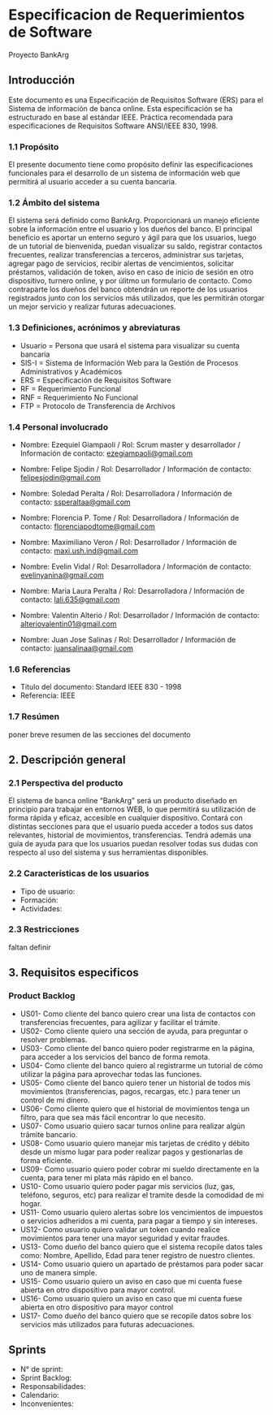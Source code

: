 # Especificacion de Requerimientos de Software
Proyecto BankArg

## Introducción
Este documento es una Especificación de Requisitos Software (ERS) para el Sistema de información de banca online. Esta especificación se ha estructurado en base al estándar IEEE. Práctica recomendada para especificaciones de Requisitos Software ANSI/IEEE 830, 1998.
### 1.1 Propósito
El presente documento tiene como propósito definir las especificaciones funcionales para el desarrollo de un sistema de información web que permitirá al usuario acceder a su cuenta bancaria.
### 1.2 Ámbito del sistema
El sistema será definido como BankArg. Proporcionará un manejo eficiente sobre la información entre el usuario y los dueños del banco.
El principal beneficio es aportar un enterno seguro y ágil para que los usuarios, luego de un tutorial de bienvenida, puedan visualizar su saldo, registrar contactos frecuentes, realizar transferencias a terceros, administrar sus tarjetas, agregar pago de servicios, recibir alertas de vencimientos, solicitar préstamos, validación de token, aviso en caso de inicio de sesión en otro dispositivo, turnero online, y por úlitmo un formulario de contacto.
Como contraparte los dueños del banco obtendrán un reporte de los usuarios registrados junto con los servicios más utilizados, que les permitirán otorgar un mejor servicio y realizar futuras adecuaciones.
### 1.3 Definiciones, acrónimos y abreviaturas

- Usuario = Persona que usará el sistema para visualizar su cuenta bancaria
- SIS-I = Sistema de Información Web para la Gestión de Procesos Administrativos y Académicos
- ERS = Especificación de Requisitos Software
- RF = Requerimiento Funcional
- RNF = Requerimiento No Funcional
- FTP = Protocolo de Transferencia de Archivos

### 1.4 Personal involucrado
- Nombre: Ezequiel Giampaoli
/ Rol: Scrum master y desarrollador
/ Información de contacto: ezegiampaoli@gmail.com

- Nombre: Felipe Sjodin
/ Rol: Desarrollador
/ Información de contacto: felipesjodin@gmail.com

- Nombre: Soledad Peralta
/ Rol: Desarrolladora
/ Información de contacto: ssperaltaa@gmail.com

- Nombre: Florencia P. Tome
/ Rol: Desarrolladora
/ Información de contacto: florenciapodtome@gmail.com

- Nombre: Maximiliano Veron
/ Rol: Desarrollador
/ Información de contacto: maxi.ush.ind@gmail.com

- Nombre: Evelin Vidal
/ Rol: Desarrolladora
/ Información de contacto: evelinyanina@gmail.com

- Nombre: Maria Laura Peralta
/ Rol: Desarrolladora
/ Información de contacto: lali.635@gmail.com

- Nombre: Valentin Alterio
/ Rol: Desarrollador
/ Información de contacto: alteriovalentin01@gmail.com

- Nombre: Juan Jose Salinas
/ Rol: Desarrollador
/ Información de contacto: juansalinaa@gmail.com

### 1.6 Referencias
- Titulo del documento: Standard IEEE 830 - 1998
- Referencia: IEEE 

### 1.7 Resúmen
 poner breve resumen de las secciones del documento 

## 2. Descripción general

### 2.1 Perspectiva del producto
El sistema de banca online “BankArg” será un producto diseñado en principio para trabajar en entornos WEB, lo que permitirá su utilización de forma rápida y eficaz, accesible en cualquier dispositivo. Contará con distintas secciones para que el usuario pueda acceder a todos sus datos relevantes, historial de movimientos, transferencias. Tendrá además una guía de ayuda para que los usuarios puedan resolver todas sus dudas con respecto al uso del sistema y sus herramientas disponibles. 

### 2.2 Características de los usuarios

- Tipo de usuario:
- Formación:
- Actividades:

### 2.3 Restricciones
 faltan definir 

## 3. Requisitos especificos

### Product Backlog

- US01- Como cliente del banco quiero crear una lista de contactos con transferencias frecuentes, para agilizar y facilitar el trámite.
- US02- Como cliente quiero una sección de ayuda, para preguntar o resolver problemas.
- US03- Como cliente del banco quiero poder registrarme en la página, para acceder a los servicios del banco de forma remota.
- US04- Como cliente del banco quiero al registrarme un tutorial de cómo utilizar la página para aprovechar todas las funciones.
- US05- Como cliente del banco quiero tener un historial de todos mis movimientos (transferencias, pagos, recargas, etc.) para tener un control de mi dinero. 
- US06- Como cliente quiero que el historial de movimientos tenga un filtro, para que sea más fácil encontrar lo que necesito.
- US07- Como usuario quiero sacar turnos online para realizar algún trámite bancario.
- US08- Como usuario quiero manejar mis tarjetas de crédito y débito desde un mismo lugar para poder realizar pagos y gestionarlas de forma eficiente.
- US09- Como usuario quiero poder cobrar mi sueldo directamente en la cuenta, para tener mi plata más rápido en el banco.
- US10- Como usuario quiero poder pagar mis servicios (luz, gas, teléfono, seguros, etc) para realizar el tramite desde la comodidad de mi hogar.
- US11- Como usuario quiero alertas sobre los vencimientos de impuestos o servicios adheridos a mi cuenta, para pagar a tiempo y sin intereses.
- US12- Como usuario quiero validar un token cuando realice movimientos para tener una mayor seguridad y evitar fraudes.
- US13- Como dueño del banco quiero que el sistema recopile datos tales como: Nombre, Apellido, Edad para tener registro de nuestro clientes.
- US14- Como usuario quiero un apartado de préstamos para poder sacar uno de manera simple.
- US15- Como usuario quiero un aviso en caso que mi cuenta fuese abierta en otro dispositivo para mayor control.
- US16- Como usuario quiero un aviso en caso que mi cuenta fuese abierta en otro dispositivo para mayor control
- US17- Como dueño del banco quiero que se recopile datos sobre los servicios más utilizados para futuras adecuaciones. 

## Sprints

- N° de sprint:
- Sprint Backlog:
- Responsabilidades:
- Calendario:
- Inconvenientes:







